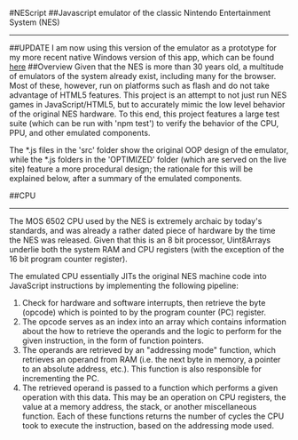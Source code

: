 #NEScript
##Javascript emulator of the classic Nintendo Entertainment System (NES)
___

##UPDATE
I am now using this version of the emulator as a prototype for my more recent native Windows version of this app, which can be found [here](https://github.com/mgukowsky/MAGSNES)
##Overview
Given that the NES is more than 30 years old, a multitude of emulators of the system already exist, including many for the browser. Most of these, however, run on platforms such as flash and do not take advantage of HTML5 features. This project is an attempt to not just run NES games in JavaScript/HTML5, but to accurately mimic the low level behavior of the original NES hardware. To this end, this project features a large test suite (which can be run with 'npm test') to verify the behavior of the CPU, PPU, and other emulated components. 

The *.js files in the 'src' folder show the original OOP design of the emulator, while the *.js folders in the 'OPTIMIZED' folder (which are served on the live site) feature a more procedural design; the rationale for this will be explained below, after a summary of the emulated components.

##CPU
___
The MOS 6502 CPU used by the NES is extremely archaic by today's standards, and was already a rather dated piece of hardware  by the time the NES was released. Given that this is an 8 bit processor, Uint8Arrays underlie both the system RAM and CPU registers (with the exception of the 16 bit program counter register). 

The emulated CPU essentially JITs the original NES machine code into JavaScript instructions by implementing the following pipeline:
<ol>
<li>Check for hardware and software interrupts, then retrieve the byte (opcode) which is pointed to by the program counter (PC) register.</li>
<li>The opcode serves as an index into an array which contains information about the how to retrieve the operands and the logic to perform for the given instruction, in the form of function pointers.</li>
<li>The operands are retrieved by an "addressing mode" function, which retrieves an operand from RAM (i.e. the next byte in memory, a pointer to an absolute address, etc.). This function is also responsible for incrementing the PC.</li>
<li>The retrieved operand is passed to a function which performs a given operation with this data. This may be an operation on CPU registers, the value at a memory address, the stack, or another miscellaneous function. Each of these functions returns the number of cycles the CPU took to execute the instruction, based on the addressing mode used.</li>
</ol>